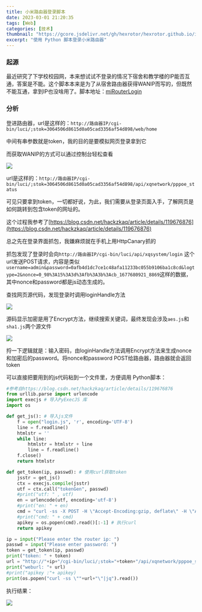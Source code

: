 ```yaml
---
title: 小米路由器登录脚本
date: 2023-03-01 21:20:35
tags: [Web]
categories: [技术]
thumbnail: "https://gcore.jsdelivr.net/gh/hexrotor/hexrotor.github.io/images/post_imgs/loginhandle.jpg"
excerpt: "使用 Python 脚本登录小米路由器"
---
```


### 起源

最近研究了下学校校园网，本来想试试不登录的情况下宿舍和教学楼的IP能否互通，答案是不能。这个脚本本来是为了从宿舍路由器获得WANIP而写的，但既然不能互通，拿到IP也没啥用了。脚本地址：[miRouterLogin](https://github.com/Hexrotor/miRouterLogin)

### 分析

登进路由器，url是这样的：`http://路由器IP/cgi-bin/luci/;stok=3064506d8615d0a05cad3356af54d898/web/home`

中间有串参数就是token，我的目的是要模拟网页登录拿到它

而获取WANIP的方式可以通过控制台轻松查看

![](https://gcore.jsdelivr.net/gh/hexrotor/hexrotor.github.io/images/post_imgs/router_pppoe_status.jpg)

url是这样的：`http://路由器IP/cgi-bin/luci/;stok=3064506d8615d0a05cad3356af54d898/api/xqnetwork/pppoe_status`

可见只要拿到token，一切都好说，为此，我们需要从登录页面入手，了解网页是如何跳转到包含token的网址的。

这个过程我参考了[https://blog.csdn.net/hackzkaq/article/details/119676876](https://blog.csdn.net/hackzkaq/article/details/119676876)

总之先在登录界面抓包，我嫌麻烦就在手机上用HttpCanary抓的

抓包发现了登录时会向`http://路由器IP/cgi-bin/luci/api/xqsystem/login` 这个url发送POST请求，内容是类似`username=admin&password=0afb4d1dc7ce1c48afa11233bc055b9106ba1c8cd&logtype=2&nonce=0_98%3A15%3A3d%3Afb%3A3b%3Acb_1677680921_8869`这样的数据，其中nonce和password都是js动态生成的。

查找网页源代码，发现登录时调用loginHandle方法

![](https://gcore.jsdelivr.net/gh/hexrotor/hexrotor.github.io/images/post_imgs/loginhandle.jpg)

源码显示加密是用了Encrypt方法，继续搜索关键词，最终发现会涉及`aes.js`和`sha1.js`两个源文件

![](https://gcore.jsdelivr.net/gh/hexrotor/hexrotor.github.io/images/post_imgs/encryptjs.jpg)

捋一下逻辑就是：输入密码，由loginHandle方法调用Encrypt方法来生成nonce和加密后的password。将nonce和password POST给路由器，路由器就会返回token

可以直接把要用到的js代码粘到一个文件里，方便调用
Python脚本：
```Python
#参考自https://blog.csdn.net/hackzkaq/article/details/119676876
from urllib.parse import urlencode
import execjs # 导入PyExecJS 库
import os

def get_js(): # 导入js文件
    f = open("login.js", 'r', encoding='UTF-8')
    line = f.readline()
    htmlstr = ''
    while line:
        htmlstr = htmlstr + line
        line = f.readline()
    f.close()
    return htmlstr

def get_token(ip, passwd): # 使用curl获取token
    jsstr = get_js()
    ctx = execjs.compile(jsstr)
    utf = ctx.call("tokenGen", passwd)
    #print("utf: " , utf)
    en = urlencode(utf, encoding='utf-8')
    #print("en: " + en)
    cmd = "curl -ss -X POST -H \"Accept-Encoding:gzip, deflate\" -H \"Accept-Language:zh-CN,zh;q=0.9,en-US;q=0.8,en;q=0.7\" -H \"Host:192.168.114.1\" -H \"Connection:keep-alive\" -H \"User-Agent:Mozilla/5.0 (Linux; Android 12; 22081212C Build/SKQ1.220303.001; wv) AppleWebKit/537.36 (KHTML, like Gecko) Version/4.0 Chrome/110.0.5481.65 Mobile Safari/537.36\" -H \"Content-Length:126\" -H \"Accept:*/*\" -H \"X-Requested-With:XMLHttpRequest\" -H \"Content-Type:application/x-www-form-urlencoded; charset=UTF-8\" -H \"Origin:http://"+ip+"\" -H \"Referer:http://"+ip+"/cgi-bin/luci/web\" -d \""+en+"\" \"http://"+ip+"/cgi-bin/luci/api/xqsystem/login\"|jq -r \".token\""
    #print("cmd: " + cmd)
    apikey = os.popen(cmd).read()[:-1] # 执行curl
    return apikey

ip = input("Please enter the router ip: ")
passwd = input("Please enter password: ")
token = get_token(ip, passwd)
print("token: " + token)
url = "http://"+ip+"/cgi-bin/luci/;stok="+token+"/api/xqnetwork/pppoe_status"
print("weburl: "+ url)
#print("apikey :"+ apikey)
print(os.popen("curl -ss \""+url+"\"|jq").read())
```

执行结果：

![](https://gcore.jsdelivr.net/gh/hexrotor/hexrotor.github.io/images/post_imgs/router_script_stdout.jpg)
